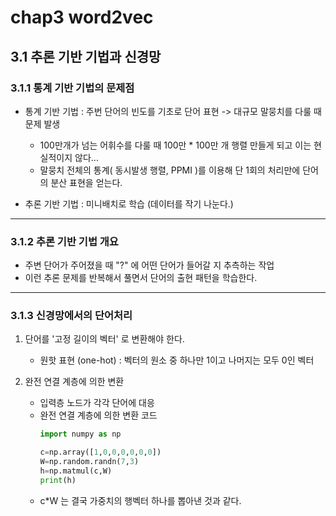 # chap3 word2vec
## 3.1 추론 기반 기법과 신경망
### 3.1.1 통계 기반 기법의 문제점  
* 통계 기반 기법 : 주번 단어의 빈도를 기초로 단어 표현 -> 대규모 말뭉치를 다룰 때 문제 발생  
    * 100만개가 넘는 어휘수를 다룰 때 100만 * 100만 개 행렬 만들게 되고 이는 현실적이지 않다...  
    * 말뭉치 전체의 통계( 동시발생 행렬, PPMI )를 이용해 단 1회의 처리만에 단어의 분산 표현을 얻는다.  
    
* 추론 기반 기법 : 미니배치로 학습 (데이터를 작기 나눈다.)  

***
### 3.1.2 추론 기반 기법 개요  
* 주변 단어가 주어졌을 때 "?" 에 어떤 단어가 들어갈 지 추측하는 작업  
* 이런 추론 문제를 반복해서 풀면서 단어의 출현 패턴을 학습한다.  

***
### 3.1.3 신경망에서의 단어처리  
1. 단어를 '고정 길이의 벡터' 로 변환해야 한다.  
    * 원핫 표현 (one-hot) : 벡터의 원소 중 하나만 1이고 나머지는 모두 0인 벡터  
    
2. 완전 연결 계층에 의한 변환  
    * 입력층 노드가 각각 단어에 대응  
    * 완전 연결 계층에 의한 변환 코드  
        ```python
        import numpy as np
        
        c=np.array([1,0,0,0,0,0,0])
        W=np.random.randn(7,3)
        h=np.matmul(c,W)
        print(h)
        ```
    * c*W 는 결국 가중치의 행벡터 하나를 뽑아낸 것과 같다. 
